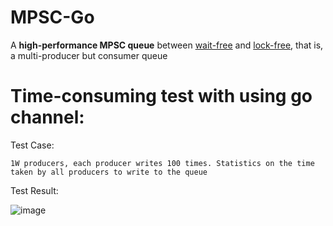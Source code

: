 # MPSC-Go

A **high-performance MPSC queue** between [wait-free](https://en.wikipedia.org/wiki/Non-blocking_algorithm) and [lock-free](https://en.wikipedia.org/wiki/Non-blocking_algorithm), that is, a multi-producer but consumer queue

# Time-consuming test with using go channel:

Test Case: 

    1W producers, each producer writes 100 times. Statistics on the time taken by all producers to write to the queue
  
Test Result:

  ![image](https://user-images.githubusercontent.com/17305630/159618064-3e4fcd10-3440-494b-bc07-54a5777fe73a.png)
